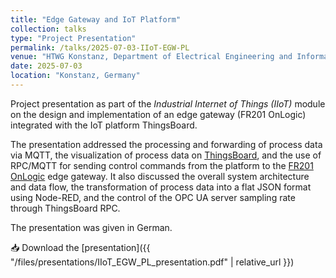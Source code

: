 ```yaml
---
title: "Edge Gateway and IoT Platform"
collection: talks
type: "Project Presentation"
permalink: /talks/2025-07-03-IIoT-EGW-PL
venue: "HTWG Konstanz, Department of Electrical Engineering and Information Technology"
date: 2025-07-03
location: "Konstanz, Germany"
---
```


Project presentation as part of the *Industrial Internet of Things (IIoT)* module on the design and implementation of an edge gateway (FR201 OnLogic) integrated with the IoT platform ThingsBoard.

The presentation addressed the processing and forwarding of process data via MQTT, the visualization of process data on [ThingsBoard](https://thingsboard.io), and the use of RPC/MQTT for sending control commands from the platform to the [FR201 OnLogic](https://www.onlogic.com/store/fr201/) edge gateway. It also discussed the overall system architecture and data flow, the transformation of process data into a flat JSON format using Node-RED, and the control of the OPC UA server sampling rate through ThingsBoard RPC. 

The presentation was given in German.

📥 Download the [presentation]({{ "/files/presentations/IIoT_EGW_PL_presentation.pdf" | relative_url }})
